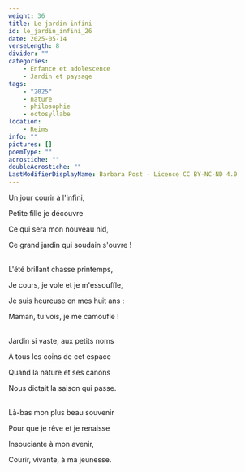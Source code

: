 ```yaml
---
weight: 36
title: Le jardin infini
id: le_jardin_infini_26
date: 2025-05-14
verseLength: 8
divider: ""
categories:
    - Enfance et adolescence
    - Jardin et paysage
tags:
    - "2025"
    - nature
    - philosophie
    - octosyllabe
location:
    - Reims
info: ""
pictures: []
poemType: ""
acrostiche: ""
doubleAcrostiche: ""
LastModifierDisplayName: Barbara Post - Licence CC BY-NC-ND 4.0
---
```

Un jour courir à l'infini,

Petite fille je découvre

Ce qui sera mon nouveau nid,

Ce grand jardin qui soudain s'ouvre !

 \
L'été brillant chasse printemps,

Je cours, je vole et je m'essouffle,

Je suis heureuse en mes huit ans :

Maman, tu vois, je me camoufle !

 \
Jardin si vaste, aux petits noms

A tous les coins de cet espace

Quand la nature et ses canons

Nous dictait la saison qui passe.

 \
Là-bas mon plus beau souvenir

Pour que je rêve et je renaisse

Insouciante à mon avenir,

Courir, vivante, à ma jeunesse.
